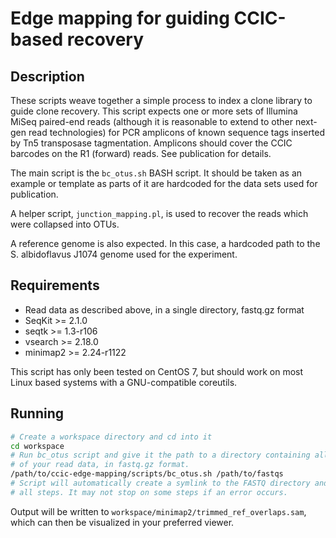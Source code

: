 # Edge mapping for guiding CCIC-based recovery

## Description

These scripts weave together a simple process to index a clone library to
guide clone recovery. This script expects one or more sets of Illumina MiSeq
paired-end reads (although it is reasonable to extend to other next-gen read
technologies) for PCR amplicons of known sequence tags inserted by Tn5
transposase tagmentation. Amplicons should cover the CCIC barcodes on the R1
(forward) reads. See publication for details.

The main script is the `bc_otus.sh` BASH script. It should be taken as an
example or template as parts of it are hardcoded for the data sets used
for publication.

A helper script, `junction_mapping.pl`, is used to recover the reads which were
collapsed into OTUs.

A reference genome is also expected. In this case, a hardcoded path to the S.
albidoflavus J1074 genome used for the experiment.

## Requirements

- Read data as described above, in a single directory, fastq.gz format
- SeqKit >= 2.1.0
- seqtk >= 1.3-r106
- vsearch >= 2.18.0
- minimap2 >= 2.24-r1122

This script has only been tested on CentOS 7, but should work on most Linux
based systems with a GNU-compatible coreutils.

## Running

```bash
# Create a workspace directory and cd into it
cd workspace
# Run bc_otus script and give it the path to a directory containing all
# of your read data, in fastq.gz format.
/path/to/ccic-edge-mapping/scripts/bc_otus.sh /path/to/fastqs
# Script will automatically create a symlink to the FASTQ directory and execute
# all steps. It may not stop on some steps if an error occurs.
```

Output will be written to `workspace/minimap2/trimmed_ref_overlaps.sam`, which
can then be visualized in your preferred viewer.

